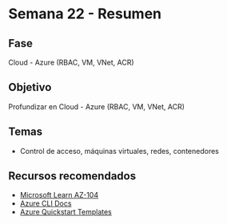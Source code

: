 # Semana 22 - Resumen

## Fase
Cloud - Azure (RBAC, VM, VNet, ACR)

## Objetivo
Profundizar en Cloud - Azure (RBAC, VM, VNet, ACR)

## Temas
- Control de acceso, máquinas virtuales, redes, contenedores

## Recursos recomendados
- [Microsoft Learn AZ-104](https://learn.microsoft.com/en-us/certifications/exams/az-104/)
- [Azure CLI Docs](https://learn.microsoft.com/en-us/cli/azure/)
- [Azure Quickstart Templates](https://azure.microsoft.com/en-us/resources/templates/)
